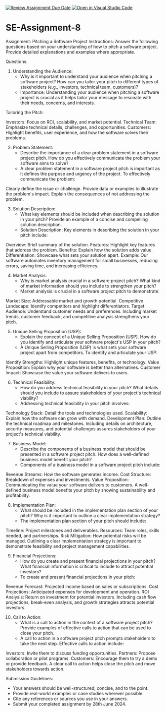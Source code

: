 [![Review Assignment Due Date](https://classroom.github.com/assets/deadline-readme-button-22041afd0340ce965d47ae6ef1cefeee28c7c493a6346c4f15d667ab976d596c.svg)](https://classroom.github.com/a/4bgukiqw)
[![Open in Visual Studio Code](https://classroom.github.com/assets/open-in-vscode-2e0aaae1b6195c2367325f4f02e2d04e9abb55f0b24a779b69b11b9e10269abc.svg)](https://classroom.github.com/online_ide?assignment_repo_id=15423589&assignment_repo_type=AssignmentRepo)
# SE-Assignment-8
 Assignment: Pitching a Software Project
 Instructions:
Answer the following questions based on your understanding of how to pitch a software project. Provide detailed explanations and examples where appropriate.

 Questions:

1. Understanding the Audience:
   - Why is it important to understand your audience when pitching a software project? How can you tailor your pitch to different types of stakeholders (e.g., investors, technical team, customers)?
   - Importance: Understanding your audience when pitching a software project is crucial as it helps tailor your message to resonate with their needs, concerns, and interests.

Tailoring the Pitch:

Investors: Focus on ROI, scalability, and market potential.
Technical Team: Emphasize technical details, challenges, and opportunities.
Customers: Highlight benefits, user experience, and how the software solves their problems.

2. Problem Statement:
   - Describe the importance of a clear problem statement in a software project pitch. How do you effectively communicate the problem your software aims to solve?
   - A clear problem statement in a software project pitch is important as it defines the purpose and urgency of the project. To effectively communicate the problem:

Clearly define the issue or challenge.
Provide data or examples to illustrate the problem's impact.
Explain the consequences of not addressing the problem.


3. Solution Description:
   - What key elements should be included when describing the solution in your pitch? Provide an example of a concise and compelling solution description.
   - Solution Description:
Key elements in describing the solution in your pitch include:

Overview: Brief summary of the solution.
Features: Highlight key features that address the problem.
Benefits: Explain how the solution adds value.
Differentiation: Showcase what sets your solution apart.
Example: Our software automates inventory management for small businesses, reducing errors, saving time, and increasing efficiency.

4. Market Analysis:
   - Why is market analysis crucial in a software project pitch? What kind of market information should you include to strengthen your pitch?
   - Market analysis is crucial in a software project pitch to demonstrate:

Market Size: Addressable market and growth potential.
Competitive Landscape: Identify competitors and highlight differentiators.
Target Audience: Understand customer needs and preferences.
Including market trends, customer feedback, and competitive analysis strengthens your pitch.

5. Unique Selling Proposition (USP):
   - Explain the concept of a Unique Selling Proposition (USP). How do you identify and articulate your software project's USP in your pitch?
   - A Unique Selling Proposition (USP) is what sets your software project apart from competitors. To identify and articulate your USP:

Identify Strengths: Highlight unique features, benefits, or technology.
Value Proposition: Explain why your software is better than alternatives.
Customer Impact: Showcase the value your software delivers to users.

6. Technical Feasibility:
   - How do you address technical feasibility in your pitch? What details should you include to assure stakeholders of your project's technical viability?
   - Addressing technical feasibility in your pitch involves:

Technology Stack: Detail the tools and technologies used.
Scalability: Explain how the software can grow with demand.
Development Plan: Outline the technical roadmap and milestones.
Including details on architecture, security measures, and potential challenges assures stakeholders of your project's technical viability.

7. Business Model:
   - Describe the components of a business model that should be presented in a software project pitch. How does a well-defined business model benefit your pitch?
   - Components of a business model in a software project pitch include:

Revenue Streams: How the software generates income.
Cost Structure: Breakdown of expenses and investments.
Value Proposition: Communicating the value your software delivers to customers.
A well-defined business model benefits your pitch by showing sustainability and profitability.

8. Implementation Plan:
   - What should be included in the implementation plan section of your pitch? Why is it important to outline a clear implementation strategy?
   - The implementation plan section of your pitch should include:

Timeline: Project milestones and deliverables.
Resources: Team roles, skills needed, and partnerships.
Risk Mitigation: How potential risks will be managed.
Outlining a clear implementation strategy is important to demonstrate feasibility and project management capabilities.

9. Financial Projections:
   - How do you create and present financial projections in your pitch? What financial information is critical to include to attract potential investors?
   - To create and present financial projections in your pitch:

Revenue Forecast: Projected income based on sales or subscriptions.
Cost Projections: Anticipated expenses for development and operation.
ROI Analysis: Return on investment for potential investors.
Including cash flow projections, break-even analysis, and growth strategies attracts potential investors.

10. Call to Action:
    - What is a call to action in the context of a software project pitch? Provide examples of effective calls to action that can be used to close your pitch.
    - A call to action in a software project pitch prompts stakeholders to take the next step. Effective calls to action include:

Investors: Invite them to discuss funding opportunities.
Partners: Propose collaboration or pilot programs.
Customers: Encourage them to try a demo or provide feedback.
A clear call to action helps close the pitch and move stakeholders towards action.

 Submission Guidelines:
- Your answers should be well-structured, concise, and to the point.
- Provide real-world examples or case studies wherever possible.
- Cite any references or sources you use in your answers.
- Submit your completed assignment by 28th June 2024.


